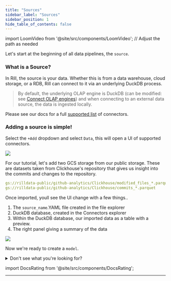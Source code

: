 ```yaml
---
title: "Sources"
sidebar_label: "Sources"
sidebar_position: 1
hide_table_of_contents: false
---
```

import LoomVideo from '@site/src/components/LoomVideo'; // Adjust the path as needed

Let's start at the beginning of all data pipelines, the `source`.

### What is a Source?

In Rill, the source is your data. Whether this is from a data warehouse, cloud storage, or a RDB, Rill can connect to it via an underlying DuckDB process. 

> By default, the underlying OLAP engine is DuckDB (can be modified: see <a href='https://docs.rilldata.com/build/olap/' target="_blank"> Connect OLAP engines</a>) and when connecting to an external data source, the data is ingested locally.

Please see our docs for a full 
<a href="https://docs.rilldata.com/build/connect/" target="_blank">supported list</a> of connectors.




### Adding a source is simple! 

Select the `+Add` dropdown and select `Data`, this will open a UI of supported connectors.


<img src = '/img/tutorials/102/Adding-Data.gif' class='rounded-gif' />
<br />

For our tutorial, let's add two GCS storage from our public storage. These are datasets taken from Clickhouse's repository that gives us insight into the commits and changes to the repository.

```yaml 
gs://rilldata-public/github-analytics/Clickhouse/modified_files_*.parquet
gs://rilldata-public/github-analytics/Clickhouse/commits_*.parquet
```

Once imported, youll see the UI change with a few things..
1. The `source_name`.YAML file created in the file explorer
1. DuckDB database, created in the Connectors explorer
2. Within the DuckDB database, our imported data as a table with a preview.
3. The right panel giving a summary of the data

<img src = '/img/tutorials/102/Add-GCS.gif' class='rounded-gif' />
<br />


Now we're ready to create a `model`.

<details>
  <summary>Don't see what you're looking for?</summary>
  
    We are continually adding new sources and connectors in our releases. For a comprehensive list, you can refer to our <a href=''>connectors page</a>. Please don't hesitate to <a href='https://docs.rilldata.com/contact'>reach out</a> either if there's a connector you'd like us to add!

    If this it your first time, you may need to refresh the browser for DuckDB to appear in the UI.
    


</details>

import DocsRating from '@site/src/components/DocsRating';

---
<DocsRating />